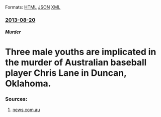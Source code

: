 
Formats: [HTML](/news/2013/08/20/three-male-youths-are-implicated-in-the-murder-of-australian-baseball-player-chris-lane-in-duncan-oklahoma.html)  [JSON](/news/2013/08/20/three-male-youths-are-implicated-in-the-murder-of-australian-baseball-player-chris-lane-in-duncan-oklahoma.json)  [XML](/news/2013/08/20/three-male-youths-are-implicated-in-the-murder-of-australian-baseball-player-chris-lane-in-duncan-oklahoma.xml)  

### [2013-08-20](/news/2013/08/20/index.md)

##### Murder
# Three male youths are implicated in the murder of Australian baseball player Chris Lane in Duncan, Oklahoma. 




### Sources:

1. [news.com.au](http://www.news.com.au/national-news/victoria/three-teens-charged-over-murder-of-melbourne-baseball-player-chris-lane/story-fnii5sms-1226700172461)

